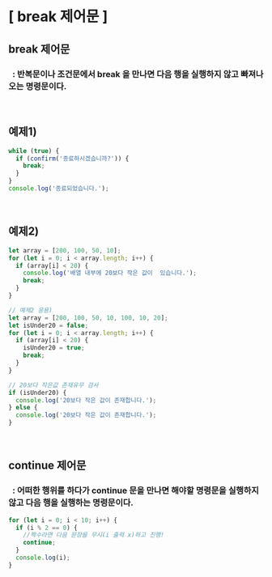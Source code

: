 # [ break 제어문 ]

## break 제어문

### &nbsp; : 반복문이나 조건문에서 break 을 만나면 다음 행을 실행하지 않고 빠져나오는 명령문이다.

<br>

## 예제1)

```javascript
while (true) {
  if (confirm('종료하시겠습니까?')) {
    break;
  }
}
console.log('종료되었습니다.');
```

<br>  
 
##  예제2)

```javascript
let array = [200, 100, 50, 10];
for (let i = 0; i < array.length; i++) {
  if (array[i] < 20) {
    console.log('배열 내부에 20보다 작은 값이  있습니다.');
    break;
  }
}

// 예제2 응용)
let array = [200, 100, 50, 10, 100, 10, 20];
let isUnder20 = false;
for (let i = 0; i < array.length; i++) {
  if (array[i] < 20) {
    isUnder20 = true;
    break;
  }
}

// 20보다 작은값 존재유무 검사
if (isUnder20) {
  console.log('20보다 작은 값이 존재합니다.');
} else {
  console.log('20보다 작은 값이 존재합니다.');
}
```

<br>

## continue 제어문

### &nbsp; : 어떠한 행위를 하다가 continue 문을 만나면 해야할 명령문을 실행하지 않고 다음 행을 실행하는 명령문이다.

```javascript
for (let i = 0; i < 10; i++) {
  if (i % 2 == 0) {
    //짝수라면 다음 문장을 무시(i 출력 x)하고 진행!
    continue;
  }
  console.log(i);
}
```
